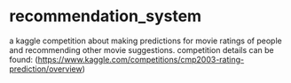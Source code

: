 # recommendation_system
a kaggle competition about making predictions for movie ratings of people and recommending other movie suggestions. 
competition details can be found: (https://www.kaggle.com/competitions/cmp2003-rating-prediction/overview)
